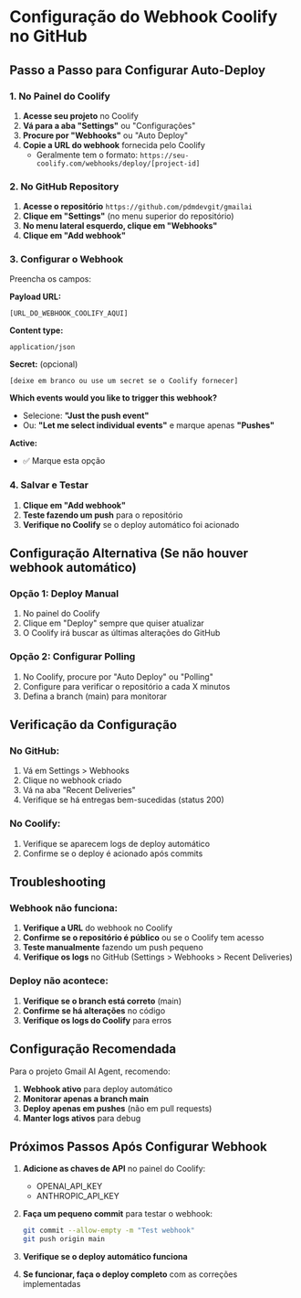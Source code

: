 # Configuração do Webhook Coolify no GitHub

## Passo a Passo para Configurar Auto-Deploy

### 1. No Painel do Coolify

1. **Acesse seu projeto** no Coolify
2. **Vá para a aba "Settings"** ou "Configurações"
3. **Procure por "Webhooks"** ou "Auto Deploy"
4. **Copie a URL do webhook** fornecida pelo Coolify
   - Geralmente tem o formato: `https://seu-coolify.com/webhooks/deploy/[project-id]`

### 2. No GitHub Repository

1. **Acesse o repositório** `https://github.com/pdmdevgit/gmailai`
2. **Clique em "Settings"** (no menu superior do repositório)
3. **No menu lateral esquerdo, clique em "Webhooks"**
4. **Clique em "Add webhook"**

### 3. Configurar o Webhook

Preencha os campos:

**Payload URL:**
```
[URL_DO_WEBHOOK_COOLIFY_AQUI]
```

**Content type:**
```
application/json
```

**Secret:** (opcional)
```
[deixe em branco ou use um secret se o Coolify fornecer]
```

**Which events would you like to trigger this webhook?**
- Selecione: **"Just the push event"**
- Ou: **"Let me select individual events"** e marque apenas **"Pushes"**

**Active:**
- ✅ Marque esta opção

### 4. Salvar e Testar

1. **Clique em "Add webhook"**
2. **Teste fazendo um push** para o repositório
3. **Verifique no Coolify** se o deploy automático foi acionado

## Configuração Alternativa (Se não houver webhook automático)

### Opção 1: Deploy Manual
1. No painel do Coolify
2. Clique em "Deploy" sempre que quiser atualizar
3. O Coolify irá buscar as últimas alterações do GitHub

### Opção 2: Configurar Polling
1. No Coolify, procure por "Auto Deploy" ou "Polling"
2. Configure para verificar o repositório a cada X minutos
3. Defina a branch (main) para monitorar

## Verificação da Configuração

### No GitHub:
1. Vá em Settings > Webhooks
2. Clique no webhook criado
3. Vá na aba "Recent Deliveries"
4. Verifique se há entregas bem-sucedidas (status 200)

### No Coolify:
1. Verifique se aparecem logs de deploy automático
2. Confirme se o deploy é acionado após commits

## Troubleshooting

### Webhook não funciona:
1. **Verifique a URL** do webhook no Coolify
2. **Confirme se o repositório é público** ou se o Coolify tem acesso
3. **Teste manualmente** fazendo um push pequeno
4. **Verifique os logs** no GitHub (Settings > Webhooks > Recent Deliveries)

### Deploy não acontece:
1. **Verifique se o branch está correto** (main)
2. **Confirme se há alterações** no código
3. **Verifique os logs do Coolify** para erros

## Configuração Recomendada

Para o projeto Gmail AI Agent, recomendo:

1. **Webhook ativo** para deploy automático
2. **Monitorar apenas a branch main**
3. **Deploy apenas em pushes** (não em pull requests)
4. **Manter logs ativos** para debug

## Próximos Passos Após Configurar Webhook

1. **Adicione as chaves de API** no painel do Coolify:
   - OPENAI_API_KEY
   - ANTHROPIC_API_KEY

2. **Faça um pequeno commit** para testar o webhook:
   ```bash
   git commit --allow-empty -m "Test webhook"
   git push origin main
   ```

3. **Verifique se o deploy automático funciona**

4. **Se funcionar, faça o deploy completo** com as correções implementadas
